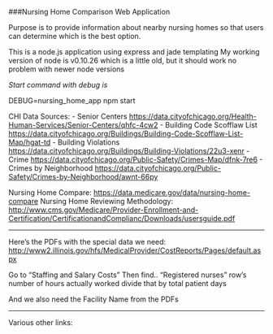 ###Nursing Home Comparison Web Application

Purpose is to provide information about nearby nursing homes so that users can determine which is the best
option.

This is a node.js application using express and jade templating
My working version of node is v0.10.26 which is a little old, but it should work no problem with newer node versions

*Start command with debug is*


DEBUG=nursing_home_app npm start

CHI Data Sources:
     - Senior Centers https://data.cityofchicago.org/Health-Human-Services/Senior-Centers/qhfc-4cw2
     - Building Code Scofflaw List https://data.cityofchicago.org/Buildings/Building-Code-Scofflaw-List-Map/hgat-td
     - Building Violations https://data.cityofchicago.org/Buildings/Building-Violations/22u3-xenr
     - Crime https://data.cityofchicago.org/Public-Safety/Crimes-Map/dfnk-7re6
     - Crimes by Neighborhood https://data.cityofchicago.org/Public-Safety/Crimes-by-Neighborhood/awnt-66py

Nursing Home Compare: https://data.medicare.gov/data/nursing-home-compare
Nursing Home Reviewing Methodology: http://www.cms.gov/Medicare/Provider-Enrollment-and-Certification/CertificationandComplianc/Downloads/usersguide.pdf


-----------------------------------------------

Here’s the PDFs with the special data we need:
http://www2.illinois.gov/hfs/MedicalProvider/CostReports/Pages/default.aspx

Go to “Staffing and Salary Costs”
Then find.. “Registered nurses” row’s number of hours actually worked
divide that by total patient days

And we also need the Facility Name from the PDFs

--------------------------------------------------

Various other links:

